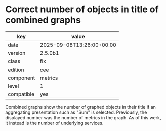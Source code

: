 [//]: # (werk v2)
# Correct number of objects in title of combined graphs

key        | value
---------- | ---
date       | 2025-09-08T13:26:00+00:00
version    | 2.5.0b1
class      | fix
edition    | cee
component  | metrics
level      | 1
compatible | yes

Combined graphs show the number of graphed objects in their title if an aggregating presentation such as "Sum" is selected.
Previously, the displayed number was the number of metrics in the graph.
As of this werk, it instead is the number of underlying services.
